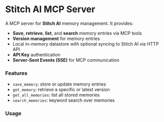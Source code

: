 # Stitch AI MCP Server

A MCP server for **Stitch AI** memory management. It provides:

- **Save**, **retrieve**, **list**, and **search** memory entries via MCP tools
- **Version management** for memory entries
- Local in-memory datastore with optional syncing to Stitch AI via HTTP API
- **API Key** authentication
- **Server-Sent Events (SSE)** for MCP communication

### Features

- `save_memory`: store or update memory entries
- `get_memory`: retrieve a specific or latest version
- `get_all_memories`: list all stored memories
- `search_memories`: keyword search over memories

### Usage